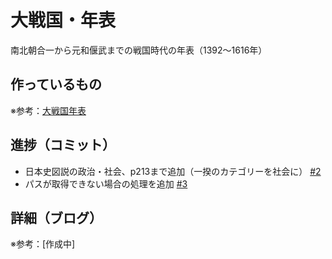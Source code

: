 # 大戦国・年表

南北朝合一から元和偃武までの戦国時代の年表（1392〜1616年）

## 作っているもの

※参考：[大戦国年表](https://dai-sengoku-nenpyo.vercel.app/)

## 進捗（コミット）

- 日本史図説の政治・社会、p213まで追加（一揆のカテゴリーを社会に） [#2](https://github.com/ryo-i/dai-sengoku-nenpyo/issues/2)
- パスが取得できない場合の処理を追加 [#3](https://github.com/ryo-i/dai-sengoku-nenpyo/issues/3)

## 詳細（ブログ）

※参考：[作成中]